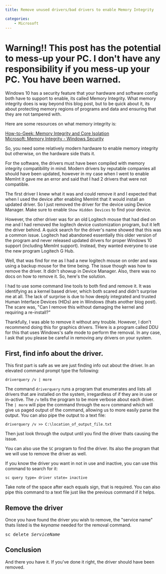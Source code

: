 ```yaml
---
title: Remove unused drivers/bad drivers to enable Memory Integrity

categories:
    - Microsoft
---
```



# Warning!! This post has the potential to mess-up your PC. I don't have any responsibility if you mess-up your PC. You have been warned.


Windows 10 has a security feature that your hardware and software config both have to support to enable, its called Memory Integrity.
What memory integrity does is way beyond this blog post, but to be quick about it, its about protecting memory regions of programs and data and ensuring that they are not tampered with.

Here are some resources on what memory integrity is:

[How-to-Geek: Memory Integrity and Core Isolation](https://www.howtogeek.com/357757/what-are-core-isolation-and-memory-integrity-in-windows-10/)
<br>
[Microsoft: Memory Integrity - Windows Security](https://docs.microsoft.com/en-us/windows/security/threat-protection/device-guard/memory-integrity)

So, you need some relatively modern hardware to enable memory integrity but otherwise, on the hardware side thats it.

For the software, the drivers must have been compiled with memory integrity compatibility in mind. Modern drivers by reputable companies all should have been updated, however in my case when I went to enable MemInt it gave me an error and said that I had 2 drivers that were not compatible. 

The first driver I knew what it was and could remove it and I expected that when I used the device after enabling MemInt that it would install an updated driver. So I just removed the driver for the device using Device Manager. Make sure to enable `Show Hidden Devices` to find your device. 

However, the other driver was for an old Logitech mouse that had died on me and I had removed the logitech device customization program, but it left the driver behind. A quick search for the driver's name showed that this was a common issue. Logitech had abandoned essentially this older version of the program and never released updated drivers for proper Windows 10 support (including MemInt support). Instead, they wanted everyone to use the new program Logitech G Hub. 

Well, that was find for me as I had a new logitech mouse on order and was using a backup mouse for the time being. The issue though was how to remove the driver. It didn't showup in Device Manager. Also, there was no docs on how to remove it. So, here's the solution.

I had to use some command line tools to both find and remove it. It was identifying as a kernel based driver, which both scared and didn't surprise me at all. The lack of surprise is due to how deeply integrated and trusted Human Interface Devices (HIDs) are in Windows (thats another blog post). The scare was, "Can I remove this without damaging the kernel and requiring a re-install?"

Thankfully, I was able to remove it without any trouble. However, I don't recommend doing this for graphics drivers. THere is a program called DDU for this that uses Windows's safe mode to perform the removal. In any case, I ask that you please be careful in removing any drivers on your system.

## First, find info about the driver.

This first part is safe as we are just finding info out about the driver. In an elevated command prompt type the following:

```
driverquery /v | more
```

The command `driverquery` runs a program that enumerates and lists all drivers that are installed on the system, irregardless of if they are in use or in-active.
The `/v` tells the program to be more verbose about each driver.
The `| more` will pipe the command through the `more` command which will give us paged output of the command, allowing us to more easily parse the output. You can also pipe the output to a text file:

```
driverquery /v >> C:\location_of_output_file.txt
```

Then just look through the output until you find the driver thats causing the issue.

You can also use the `SC` program to find the driver. Its also the program that we will use to remove the driver as well.

If you know the driver you want in not in use and inactive, you can use this command to search for it:

```
sc query type= driver state= inactive
```

Take note of the space after each equals sign, that is required. You can also pipe this command to a text file just like the previous command if it helps.

## Remove the driver

Once you have found the driver you wish to remove, the "service name" thats listed is the *keyname* needed for the removal command.

<pre>
sc delete <i>ServiceName</i>
</pre>


## Conclusion

And there you have it. If you've done it right, the driver should have been removed.

